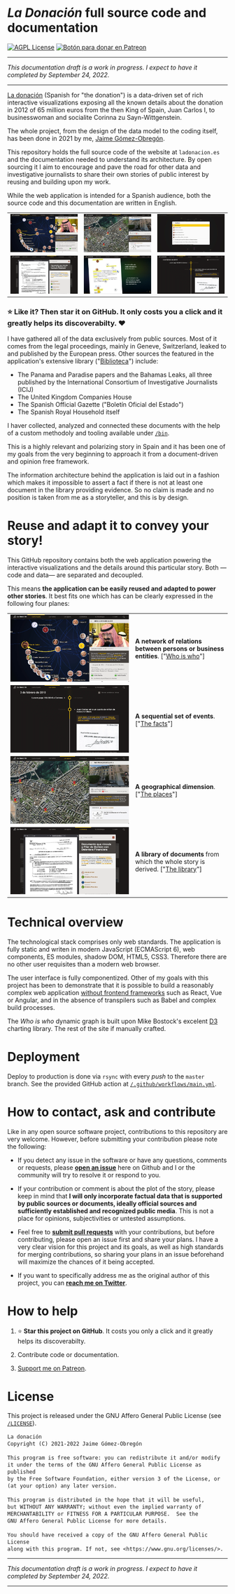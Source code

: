 # _La Donación_ full source code and documentation

[![AGPL License](https://img.shields.io/badge/license-AGPL-blue.svg)](http://www.gnu.org/licenses/agpl-3.0)
<span class="badge-patreon"><a href="https://patreon.com/jaime_gomez_obregon" title="Apoya este proyecto en Patreon"><img src="https://img.shields.io/badge/patreon-donate-yellow.svg" alt="Botón para donar en Patreon" /></a></span>

---

_This documentation draft is a work in progress. I expect to have it completed
by September 24, 2022._

---

[La donación](https://ladonacion.es) (Spanish for "the donation") is a
data-driven set of rich interactive visualizations exposing all the known
details about the donation in 2012 of 65 million euros from the then King of
Spain, Juan Carlos I, to businesswoman and socialite Corinna zu
Sayn-Wittgenstein.

The whole project, from the design of the data model to the coding itself, has
been done in 2021 by me, [Jaime Gómez-Obregón](https://jaime.gomezobregon.com).

This repository holds the full source code of the website at `ladonacion.es` and
the documentation needed to understand its architecture. By open sourcing it I
aim to encourage and pave the road for other data and investigative journalists
to share their own stories of public interest by reusing and building upon my
work.

While the web application is intended for a Spanish audience, both the source
code and this documentation are written in English.

|                       |                             |                          |
| --------------------- | --------------------------- | ------------------------ |
| ![](/docs/graph.webp) | ![](/docs/carto.webp)       | ![](/docs/search.webp)   |
| ![](/docs/docs.webp)  | ![](/docs/methodology.webp) | ![](/docs/timeline.webp) |

### ⭐ **Like it? Then star it on GitHub**. It only costs you a click and it greatly helps its discoverabilty. ❤️

I have gathered all of the data exclusively from public sources. Most of it
comes from the legal proceedings, mainly in Geneve, Switzerland, leaked to and
published by the European press. Other sources the featured in the application's
extensive library ("[Biblioteca](https://ladonacion.es/biblioteca)") include:

- The Panama and Paradise papers and the Bahamas Leaks, all three published by
  the International Consortium of Investigative Journalists (ICIJ)
- The United Kingdom Companies House
- The Spanish Official Gazette ("Boletín Oficial del Estado")
- The Spanish Royal Household itself

I haver collected, analyzed and connected these documents with the help of a
custom methodoly and tooling available under [`/bin`](/bin).

This is a highly relevant and polarizing story in Spain and it has been one of
my goals from the very beginning to approach it from a document-driven and
opinion free framework.

The information architecture behind the application is laid out in a fashion
which makes it impossible to assert a fact if there is not at least one document
in the library providing evidence. So no claim is made and no position is taken
from me as a storyteller, and this is by design.

# Reuse and adapt it to convey your story!

This GitHub repository contains both the web application powering the
interactive visualizations and the details around this particular story. Both
—code and data— are separated and decoupled.

This means **the application can be easily reused and adapted to power other
stories**. It best fits one which has can be clearly expressed in the following
four planes:

|                          |                                                                                                                       |
| ------------------------ | --------------------------------------------------------------------------------------------------------------------- |
| ![](/docs/graph.webp)    | **A network of relations between persons or business entities**. ["[Who is who](https://ladonacion.es/entramado)"]    |
| ![](/docs/timeline.webp) | **A sequential set of events**. ["[The facts](https://ladonacion.es/cronologia)"]                                     |
| ![](/docs/carto.webp)    | **A geographical dimension**. ["[The places](https://ladonacion.es/mapa)"]                                            |
| ![](/docs/docs.webp)     | **A library of documents** from which the whole story is derived. ["[The library](https://ladonacion.es/biblioteca)"] |

# Technical overview

The technological stack comprises only web standards. The application is fully
static and writen in modern JavaScript (ECMAScript 6), web components, ES
modules, shadow DOM, HTML5, CSS3. Therefore there are no other user requisites
than a modern web browser.

The user interface is fully componentized. Other of my goals with this project
has been to demonstrate that it is possible to build a reasonably complex web
application [without frontend frameworks](https://www.frameworklessmovement.org)
such as React, Vue or Angular, and in the absence of transpilers such as Babel
and complex build processes.

The _Who is who_ dynamic graph is built upon Mike Bostock's excelent
[D3](https://d3js.org) charting library. The rest of the site if manually
crafted.

# Deployment

Deploy to production is done via `rsync` with every _push_ to the `master`
branch. See the provided GitHub action at
[`/.github/workflows/main.yml`](/.github/workflows/main.yml).

# How to contact, ask and contribute

Like in any open source software project, contributions to this repository are
very welcome. However, before submitting your contribution please note the
following:

- If you detect any issue in the software or have any questions, comments or
  requests, please
  **[open an issue](https://github.com/jaimeobregon/ladonacion.es/issues)** here
  on Github and I or the community will try to resolve it or respond to you.

- If your contribution or comment is about the plot of the story, please keep in
  mind that **I will only incorporate factual data that is supported by public
  sources or documents, ideally official sources and sufficiently established
  and recognized public media**. This is not a place for opinions,
  subjectivities or untested assumptions.

- Feel free to
  **[submit pull requests](https://github.com/jaimeobregon/ladonacion.es/pulls)**
  with your contributions, but before contributing, please open an issue first
  and share your plans. I have a very clear vision for this project and its
  goals, as well as high standards for merging contributions, so sharing your
  plans in an issue beforehand will maximize the chances of it being accepted.

- If you want to specifically address me as the original author of this project,
  you can **[reach me on Twitter](https://twitter.com/JaimeObregon)**.

# How to help

1. ⭐ **Star this project on GitHub**. It costs you only a click and it greatly
   helps its discoverabilty.

1. Contribute code or documentation.

1. [Support me on Patreon](https://www.patreon.com/jaime_gomez_obregon).

# License

This project is released under the GNU Affero General Public License (see
[`/LICENSE`](/LICENSE)).

    La donación
    Copyright (C) 2021-2022 Jaime Gómez-Obregón

    This program is free software: you can redistribute it and/or modify
    it under the terms of the GNU Affero General Public License as published
    by the Free Software Foundation, either version 3 of the License, or
    (at your option) any later version.

    This program is distributed in the hope that it will be useful,
    but WITHOUT ANY WARRANTY; without even the implied warranty of
    MERCHANTABILITY or FITNESS FOR A PARTICULAR PURPOSE.  See the
    GNU Affero General Public License for more details.

    You should have received a copy of the GNU Affero General Public License
    along with this program. If not, see <https://www.gnu.org/licenses/>.

---

_This documentation draft is a work in progress. I expect to have it completed
by September 24, 2022._

---
